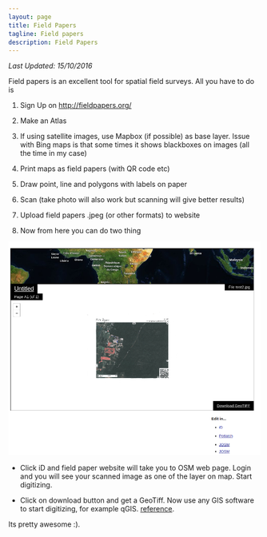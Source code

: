 ```yaml
---
layout: page
title: Field Papers
tagline: Field papers
description: Field Papers
---
```


*Last Updated: 15/10/2016*

Field papers is an excellent tool for spatial field surveys. All you have to do is

1. Sign Up on http://fieldpapers.org/
2. Make an Atlas
3. If using satellite images, use Mapbox (if possible) as base layer. Issue with Bing maps is that some times it shows blackboxes on images (all the time in my case)

4. Print maps as field papers (with QR code etc)
5. Draw point, line and polygons with labels on paper
6. Scan (take photo will also work but scanning will give better results)
7. Upload field papers .jpeg (or other formats) to website
8. Now from here you can do two thing

![Field Papers](download_options.png)

+  Click iD and field paper website will take you to OSM web page. Login and you will see your scanned image as one of the layer on map. Start digitizing.

+ Click on download button and get a GeoTiff. Now use any GIS software to start digitizing, for example qGIS. [reference](http://gis.stackexchange.com/questions/192798/how-to-use-data-from-field-papers-to-qgis).   


Its pretty awesome :).
